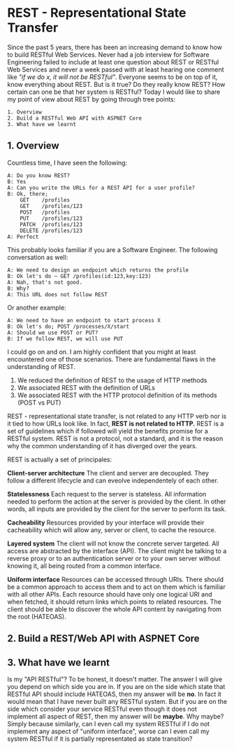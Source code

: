 # REST - Representational State Transfer

Since the past 5 years, there has been an increasing demand to know how to build RESTful Web Services. Never had a job interview for Software Engineering failed to include at least one question about REST or RESTful Web Services and never a week passed with at least hearing one comment like _"if we do x, it will not be RESTful"_. Everyone seems to be on top of it, know everything about REST. 
But is it true? Do they really know REST? How certain can one be that her system is RESTful? 
Today I would like to share my point of view about REST by going through tree points:

```
1. Overview
2. Build a RESTful Web API with ASPNET Core
3. What have we learnt
```

## 1. Overview

Countless time, I have seen the following:

```
A: Do you know REST?
B: Yes
A: Can you write the URLs for a REST API for a user profile?
B: Ok, there;
    GET    /profiles
    GET    /profiles/123
    POST   /profiles
    PUT    /profiles/123
    PATCH  /profiles/123
    DELETE /profiles/123
A: Perfect
```

This probably looks familiar if you are a Software Engineer. The following conversation as well:

```
A: We need to design an endpoint which returns the profile
B: Ok let's do ~ GET /profiles(id:123,key:123)
A: Nah, that's not good.
B: Why?
A: This URL does not follow REST
```

Or another example:

```
A: We need to have an endpoint to start process X
B: Ok let's do; POST /processes/X/start
A: Should we use POST or PUT?
B: If we follow REST, we will use PUT
```

I could go on and on. I am highly confident that you might at least encountered one of those scenarios. There are fundamental flaws in the understanding of REST.

1. We reduced the definition of REST to the usage of HTTP methods
2. We associated REST with the definition of URLs
3. We associated REST with the HTTP protocol definition of its methods (POST vs PUT)

REST - representational state transfer, is not related to any HTTP verb nor is it tied to how URLs look like. In fact, __REST is not related to HTTP.__
REST is a set of guidelines which if followed will yield the benefits promise for a RESTful system. REST is not a protocol, not a standard, and it is the reason why the common understanding of it has diverged over the years.

REST is actually a set of principales:

__Client-server architecture__
The client and server are decoupled. They follow a different lifecycle and can eveolve independentely of each other.

__Statelessness__
Each request to the server is stateless. All information needed to perform the action at the server is provided by the client. In other words, all inputs are provided by the client for the server to perform its task.

__Cacheability__
Resources provided by your interface will provide their cacheability which will allow any, server or client, to cache the resource.

__Layered system__
The client will not know the concrete server targeted. All access are abstracted by the interface (API). The client might be talking to a reverse proxy or to an authentication server or to your own server without knowing it, all being routed from a common interface.

__Uniform interface__
Resources can be accessed through URIs. There should be a common approach to access them and to act on them which is familiar with all other APIs. Each resource should have only one logical URI and when fetched, it should return links which points to related resources.
The client should be able to discover the whole API content by navigating from the root (HATEOAS). 

## 2. Build a REST/Web API with ASPNET Core

## 3. What have we learnt

Is my "API RESTful"? To be honest, it doesn't matter. The answer I will give you depend on which side you are in. If you are on the side which state that RESTful API should include HATEOAS, then my answer will be __no__. In fact it would mean that I have never built any RESTful system. But if you are on the side which consider your service RESTful even though it does not implement all aspect of REST, then my answer will be __maybe__. Why maybe? Simply because similarly, can I even call my system RESTful if I do not implement any aspect of "uniform interface", worse can I even call my system RESTful if it is partially representated as state transition?


